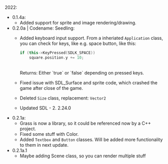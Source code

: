 
2022:
 - 0.1.4a:
   - Added support for sprite and image rendering/drawing.
 - 0.2.0a | Codename: Seedling:
   - Added keyboard input support. 
     From a inheriated `Application` class, you can check for keys, like e.g. space button, like this: 
     ```cpp
     if (this->KeyPressed(SDLK_SPACE)) 
         square.position.y += 10;
     ```
     <br>
     Returns: Either `true` or `false` depending on pressed keys.
    - Fixed issue with SDL_Surface and sprite code, which crashed the game after close of the game.
    
    - Deleted `Size` class, replacement: `Vector2`
    
    - Updated SDL -  2. 2.24.0
  - 0.2.1a: 
    - Grass is now a library, so it could be referenced now by a C++ project.
    - Fixed some stuff with Color.
    - Added `Textbox` and `Button` classes. Will be added more functionality to them in next update. 
  - 0.2.1a.1
    - Maybe adding Scene class, so you can render multiple stuff
